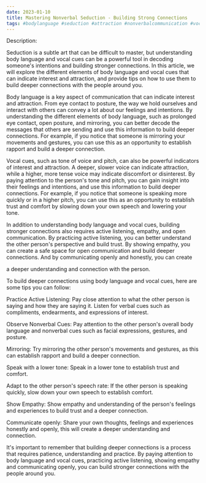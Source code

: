 ```yaml
---
date: 2023-01-10
title: Mastering Nonverbal Seduction - Building Strong Connections
tags: #bodylanguage #seduction #attraction #nonverbalcommunication #vocalcues #relationships #communication #connection
---
```


Description:

Seduction is a subtle art that can be difficult to master, but understanding body language and vocal cues can be a powerful tool in decoding someone's intentions and building stronger connections. In this article, we will explore the different elements of body language and vocal cues that can indicate interest and attraction, and provide tips on how to use them to build deeper connections with the people around you.


Body language is a key aspect of communication that can indicate interest and attraction. From eye contact to posture, the way we hold ourselves and interact with others can convey a lot about our feelings and intentions. By understanding the different elements of body language, such as prolonged eye contact, open posture, and mirroring, you can better decode the messages that others are sending and use this information to build deeper connections. For example, if you notice that someone is mirroring your movements and gestures, you can use this as an opportunity to establish rapport and build a deeper connection.

Vocal cues, such as tone of voice and pitch, can also be powerful indicators of interest and attraction. A deeper, slower voice can indicate attraction, while a higher, more tense voice may indicate discomfort or disinterest. By paying attention to the person's tone and pitch, you can gain insight into their feelings and intentions, and use this information to build deeper connections. For example, if you notice that someone is speaking more quickly or in a higher pitch, you can use this as an opportunity to establish trust and comfort by slowing down your own speech and lowering your tone.

In addition to understanding body language and vocal cues, building stronger connections also requires active listening, empathy, and open communication. By practicing active listening, you can better understand the other person's perspective and build trust. By showing empathy, you can create a safe space for open communication and build deeper connections. And by communicating openly and honestly, you can create

a deeper understanding and connection with the person.


To build deeper connections using body language and vocal cues, here are some tips you can follow:

Practice Active Listening: Pay close attention to what the other person is saying and how they are saying it. Listen for verbal cues such as compliments, endearments, and expressions of interest.

Observe Nonverbal Cues: Pay attention to the other person's overall body language and nonverbal cues such as facial expressions, gestures, and posture.

Mirroring: Try mirroring the other person's movements and gestures, as this can establish rapport and build a deeper connection.

Speak with a lower tone: Speak in a lower tone to establish trust and comfort.

Adapt to the other person's speech rate: If the other person is speaking quickly, slow down your own speech to establish comfort.

Show Empathy: Show empathy and understanding of the person's feelings and experiences to build trust and a deeper connection.

Communicate openly: Share your own thoughts, feelings and experiences honestly and openly, this will create a deeper understanding and connection.

It's important to remember that building deeper connections is a process that requires patience, understanding and practice. By paying attention to body language and vocal cues, practicing active listening, showing empathy and communicating openly, you can build stronger connections with the people around you.
